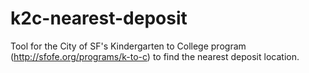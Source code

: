 k2c-nearest-deposit
===================

Tool for the City of SF's Kindergarten to College program (http://sfofe.org/programs/k-to-c) to find the nearest deposit location.
